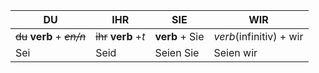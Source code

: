
| DU                           | IHR                   | SIE            | WIR                     |
| ---------------------------- | --------------------- | -------------- | ----------------------- |
| ~~du~~ **verb** + ~~*en/n*~~ | ~~ihr~~ **verb** +*t* | **verb** + Sie | *verb*(infinitiv) + wir |
| Sei                          | Seid                  | Seien Sie      | Seien wir               |
